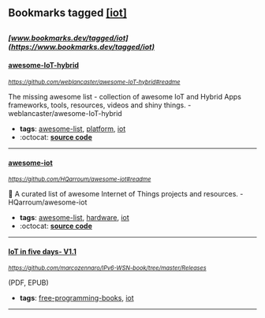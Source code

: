 ## Bookmarks tagged [[iot]](https://www.bookmarks.dev?q=[iot])

_<sup><sup>[www.bookmarks.dev/tagged/iot](https://www.bookmarks.dev/tagged/iot)</sup></sup>_
---
#### [awesome-IoT-hybrid](https://github.com/weblancaster/awesome-IoT-hybrid#readme)
_<sup>https://github.com/weblancaster/awesome-IoT-hybrid#readme</sup>_

The missing awesome list - collection of awesome IoT and Hybrid Apps frameworks, tools, resources, videos and shiny things. - weblancaster/awesome-IoT-hybrid
* **tags**: [awesome-list](../tagged/awesome-list.md), [platform](../tagged/platform.md), [iot](../tagged/iot.md)
* :octocat: **[source code](https://github.com/weblancaster/awesome-IoT-hybrid#readme)**
---
#### [awesome-iot](https://github.com/HQarroum/awesome-iot#readme)
_<sup>https://github.com/HQarroum/awesome-iot#readme</sup>_

🤖 A curated list of awesome Internet of Things projects and resources. - HQarroum/awesome-iot
* **tags**: [awesome-list](../tagged/awesome-list.md), [hardware](../tagged/hardware.md), [iot](../tagged/iot.md)
* :octocat: **[source code](https://github.com/HQarroum/awesome-iot#readme)**
---
#### [IoT in five days- V1.1](https://github.com/marcozennaro/IPv6-WSN-book/tree/master/Releases)
_<sup>https://github.com/marcozennaro/IPv6-WSN-book/tree/master/Releases</sup>_

(PDF, EPUB)
* **tags**: [free-programming-books](../tagged/free-programming-books.md), [iot](../tagged/iot.md)
---
